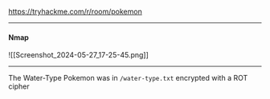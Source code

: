 
https://tryhackme.com/r/room/pokemon

---
#### Nmap
![[Screenshot_2024-05-27_17-25-45.png]]

******* *******

The Water-Type Pokemon was in `/water-type.txt` encrypted with a ROT cipher